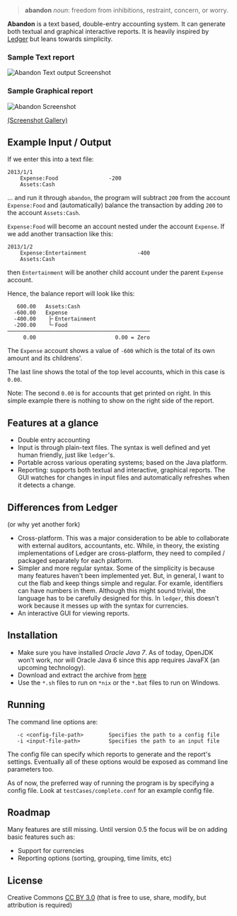 > **abandon** _noun_: freedom from inhibitions, restraint, concern, or worry.

**Abandon** is a text based, double-entry accounting system. It can generate both textual and graphical interactive reports. It is heavily inspired by [Ledger](http://http://www.ledger-cli.org/) but leans towards simplicity.

### Sample Text report
![Abandon Text output Screenshot](http://i.imgur.com/3mks4uv.png)

### Sample Graphical report
![Abandon Screenshot](http://i.imgur.com/NjsTssB.png)

[(Screenshot Gallery)](http://imgur.com/a/GLhV5#0)

## Example Input / Output
If we enter this into a text file:
```
2013/1/1
    Expense:Food                -200
    Assets:Cash
```

... and run it through `abandon`, the program will subtract `200` from the account `Expense:Food` and (automatically) balance the transaction by adding `200` to the account `Assets:Cash`.

`Expense:Food` will become an account nested under the account `Expense`. If we add another transaction like this:
```
2013/1/2
    Expense:Entertainment                -400
    Assets:Cash
```
then `Entertainment` will be another child account under the parent `Expense` account.

Hence, the balance report will look like this:

```
   600.00   Assets:Cash        
  -600.00   Expense            
  -400.00    ├╴Entertainment   
  -200.00    └╴Food            
─────────────────────────────────────────────
     0.00                         0.00 = Zero
```

The `Expense` account shows a value of `-600` which is the total of its own amount and its childrens'.

The last line shows the total of the top level accounts, which in this case is `0.00`.

Note: The second `0.00` is for accounts that get printed on right. In this simple example there is nothing to show on the right side of the report.


## Features at a glance

* Double entry accounting
* Input is through plain-text files. The syntax is well defined and yet human friendly, just like `ledger`'s.
* Portable across various operating systems; based on the Java platform.
* Reporting: supports both textual and interactive, graphical reports.
  The GUI watches for changes in input files and automatically refreshes when it detects a change.


## Differences from Ledger
(or why yet another fork)
* Cross-platform. This was a major consideration to be able to collaborate with external auditors, accountants, etc. While, in theory, the existing implementations of Ledger are cross-platform, they need to compiled / packaged separately for each platform.
* Simpler and more regular syntax. Some of the simplicity is because many features haven't been implemented yet. But, in general, I want to cut the flab and keep things simple and regular.
  For examle, identifiers can have numbers in them. Although this might sound trivial, the language has to be carefully designed for this. In `ledger`, this doesn't work because it messes up with the syntax for currencies.
* An interactive GUI for viewing reports. 

## Installation
* Make sure you have installed *Oracle Java 7*.
  As of today, OpenJDK won't work, nor will Oracle Java 6 since this app requires JavaFX (an upcoming technology).
* Download and extract the archive from [here](https://www.dropbox.com/sh/6qsgvd7ldw58q76/c3CWrPgoE-)
* Use the `*.sh` files to run on `*nix` or the `*.bat` files to run on Windows.

## Running

The command line options are:
```
   -c <config-file-path>        Specifies the path to a config file
   -i <input-file-path>         Specifies the path to an input file
```

The config file can specify which reports to generate and the report's settings. Eventually all of these options would be
exposed as command line parameters too.

As of now, the preferred way of running the program is by specifying a config file. Look at `testCases/complete.conf` for an example config file.

## Roadmap

Many features are still missing. Until version 0.5 the focus will be on adding basic features such as:

* Support for currencies
* Reporting options (sorting, grouping, time limits, etc)

## License
Creative Commons [CC BY 3.0](http://creativecommons.org/licenses/by/3.0/)
(that is free to use, share, modify, but attribution is required)
